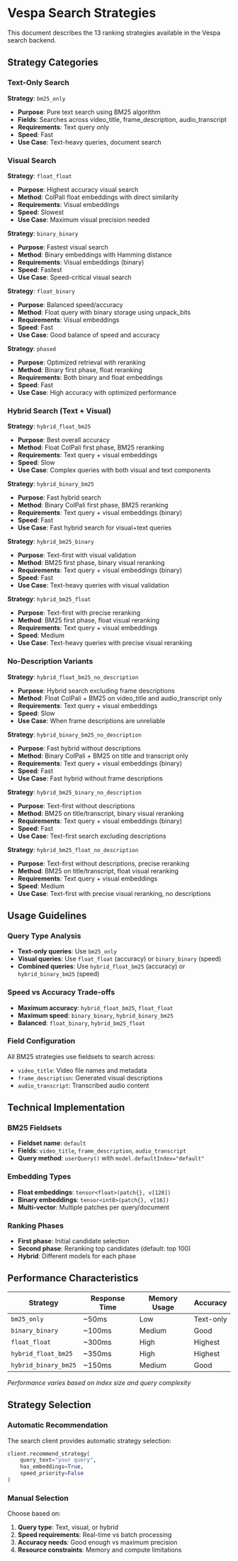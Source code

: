 # Vespa Search Strategies

This document describes the 13 ranking strategies available in the Vespa search backend.

## Strategy Categories

### Text-Only Search
**Strategy**: `bm25_only`
- **Purpose**: Pure text search using BM25 algorithm
- **Fields**: Searches across video_title, frame_description, audio_transcript
- **Requirements**: Text query only
- **Speed**: Fast
- **Use Case**: Text-heavy queries, document search

### Visual Search
**Strategy**: `float_float`
- **Purpose**: Highest accuracy visual search
- **Method**: ColPali float embeddings with direct similarity
- **Requirements**: Visual embeddings
- **Speed**: Slowest
- **Use Case**: Maximum visual precision needed

**Strategy**: `binary_binary`  
- **Purpose**: Fastest visual search
- **Method**: Binary embeddings with Hamming distance
- **Requirements**: Visual embeddings (binary)
- **Speed**: Fastest
- **Use Case**: Speed-critical visual search

**Strategy**: `float_binary`
- **Purpose**: Balanced speed/accuracy
- **Method**: Float query with binary storage using unpack_bits
- **Requirements**: Visual embeddings
- **Speed**: Fast
- **Use Case**: Good balance of speed and accuracy

**Strategy**: `phased`
- **Purpose**: Optimized retrieval with reranking
- **Method**: Binary first phase, float reranking
- **Requirements**: Both binary and float embeddings
- **Speed**: Fast
- **Use Case**: High accuracy with optimized performance

### Hybrid Search (Text + Visual)
**Strategy**: `hybrid_float_bm25`
- **Purpose**: Best overall accuracy
- **Method**: Float ColPali first phase, BM25 reranking
- **Requirements**: Text query + visual embeddings
- **Speed**: Slow
- **Use Case**: Complex queries with both visual and text components

**Strategy**: `hybrid_binary_bm25`
- **Purpose**: Fast hybrid search
- **Method**: Binary ColPali first phase, BM25 reranking
- **Requirements**: Text query + visual embeddings (binary)
- **Speed**: Fast
- **Use Case**: Fast hybrid search for visual+text queries

**Strategy**: `hybrid_bm25_binary`
- **Purpose**: Text-first with visual validation
- **Method**: BM25 first phase, binary visual reranking
- **Requirements**: Text query + visual embeddings (binary)
- **Speed**: Fast
- **Use Case**: Text-heavy queries with visual validation

**Strategy**: `hybrid_bm25_float`
- **Purpose**: Text-first with precise reranking
- **Method**: BM25 first phase, float visual reranking
- **Requirements**: Text query + visual embeddings
- **Speed**: Medium
- **Use Case**: Text-heavy queries with precise visual reranking

### No-Description Variants
**Strategy**: `hybrid_float_bm25_no_description`
- **Purpose**: Hybrid search excluding frame descriptions
- **Method**: Float ColPali + BM25 on video_title and audio_transcript only
- **Requirements**: Text query + visual embeddings
- **Speed**: Slow
- **Use Case**: When frame descriptions are unreliable

**Strategy**: `hybrid_binary_bm25_no_description`
- **Purpose**: Fast hybrid without descriptions
- **Method**: Binary ColPali + BM25 on title and transcript only
- **Requirements**: Text query + visual embeddings (binary)
- **Speed**: Fast
- **Use Case**: Fast hybrid without frame descriptions

**Strategy**: `hybrid_bm25_binary_no_description`
- **Purpose**: Text-first without descriptions
- **Method**: BM25 on title/transcript, binary visual reranking
- **Requirements**: Text query + visual embeddings (binary)
- **Speed**: Fast
- **Use Case**: Text-first search excluding descriptions

**Strategy**: `hybrid_bm25_float_no_description`
- **Purpose**: Text-first without descriptions, precise reranking
- **Method**: BM25 on title/transcript, float visual reranking
- **Requirements**: Text query + visual embeddings
- **Speed**: Medium
- **Use Case**: Text-first with precise visual reranking, no descriptions

## Usage Guidelines

### Query Type Analysis
- **Text-only queries**: Use `bm25_only`
- **Visual queries**: Use `float_float` (accuracy) or `binary_binary` (speed)
- **Combined queries**: Use `hybrid_float_bm25` (accuracy) or `hybrid_binary_bm25` (speed)

### Speed vs Accuracy Trade-offs
- **Maximum accuracy**: `hybrid_float_bm25`, `float_float`
- **Maximum speed**: `binary_binary`, `hybrid_binary_bm25`
- **Balanced**: `float_binary`, `hybrid_bm25_float`

### Field Configuration
All BM25 strategies use fieldsets to search across:
- `video_title`: Video file names and metadata
- `frame_description`: Generated visual descriptions
- `audio_transcript`: Transcribed audio content

## Technical Implementation

### BM25 Fieldsets
- **Fieldset name**: `default`
- **Fields**: `video_title`, `frame_description`, `audio_transcript`
- **Query method**: `userQuery()` with `model.defaultIndex="default"`

### Embedding Types
- **Float embeddings**: `tensor<float>(patch{}, v[128])`
- **Binary embeddings**: `tensor<int8>(patch{}, v[16])`
- **Multi-vector**: Multiple patches per query/document

### Ranking Phases
- **First phase**: Initial candidate selection
- **Second phase**: Reranking top candidates (default: top 100)
- **Hybrid**: Different models for each phase

## Performance Characteristics

| Strategy | Response Time | Memory Usage | Accuracy |
|----------|---------------|--------------|----------|
| `bm25_only` | ~50ms | Low | Text-only |
| `binary_binary` | ~100ms | Medium | Good |
| `float_float` | ~300ms | High | Highest |
| `hybrid_float_bm25` | ~350ms | High | Highest |
| `hybrid_binary_bm25` | ~150ms | Medium | Good |

*Performance varies based on index size and query complexity*

## Strategy Selection

### Automatic Recommendation
The search client provides automatic strategy selection:
```python
client.recommend_strategy(
    query_text="your query",
    has_embeddings=True,
    speed_priority=False
)
```

### Manual Selection
Choose based on:
1. **Query type**: Text, visual, or hybrid
2. **Speed requirements**: Real-time vs batch processing
3. **Accuracy needs**: Good enough vs maximum precision
4. **Resource constraints**: Memory and compute limitations